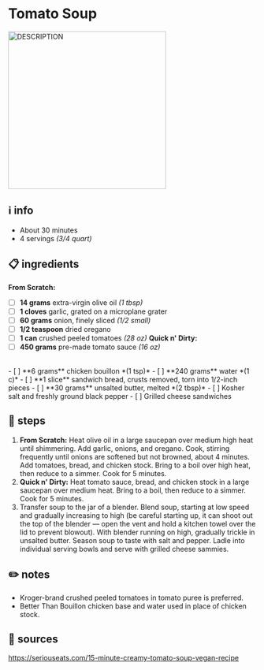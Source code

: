 # Tomato Soup  
<img src="URL" alt="DESCRIPTION" width="320"/>  

## ℹ️ info  
* About 30 minutes  
* 4 servings *(3/4 quart)*  

## 📋 ingredients  
**From Scratch:**
- [ ] **14	grams**	extra-virgin olive oil *(1 tbsp)*
- [ ] **1	cloves**	garlic, grated on a microplane grater
- [ ] **60	grams**	onion, finely sliced *(1/2 small)*
- [ ] **1/2	teaspoon**	dried oregano
- [ ] **1	can**	crushed peeled tomatoes *(28 oz)*
**Quick n' Dirty:**
- [ ] **450	grams**	pre-made tomato sauce *(16 oz)*
<br>
- [ ] **6	grams**	chicken bouillon *(1 tsp)*
- [ ] **240	grams**	water *(1 c)*
- [ ] **1	slice**	sandwich bread, crusts removed, torn into 1/2-inch pieces
- [ ] **30	grams**	unsalted butter, melted *(2 tbsp)*
- [ ] Kosher salt and freshly ground black pepper
- [ ] Grilled cheese sandwiches

## 🔪 steps  
1. **From Scratch:** Heat olive oil in a large saucepan over medium high heat until shimmering. Add garlic, onions, and oregano. Cook, stirring frequently until onions are softened but not browned, about 4 minutes. Add tomatoes, bread, and chicken stock. Bring to a boil over high heat, then reduce to a simmer. Cook for 5 minutes.
1. **Quick n' Dirty:** Heat tomato sauce, bread, and chicken stock in a large saucepan over medium heat. Bring to a boil, then reduce to a simmer. Cook for 5 minutes.
2. Transfer soup to the jar of a blender. Blend soup, starting at low speed and gradually increasing to high (be careful starting up, it can shoot out the top of the blender — open the vent and hold a kitchen towel over the lid to prevent blowout). With blender running on high, gradually trickle in unsalted butter. Season soup to taste with salt and pepper. Ladle into individual serving bowls and serve with  grilled cheese sammies.

## ✏️ notes  
* Kroger-brand crushed peeled tomatoes in tomato puree is preferred.
* Better Than Bouillon chicken base and water used in place of chicken stock.

## 🔗 sources  
https://seriouseats.com/15-minute-creamy-tomato-soup-vegan-recipe  
